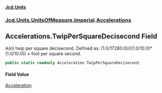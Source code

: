 #### [Jcd.Units](index.md 'index')
### [Jcd.Units.UnitsOfMeasure.Imperial](Jcd.Units.UnitsOfMeasure.Imperial.md 'Jcd.Units.UnitsOfMeasure.Imperial').[Accelerations](Accelerations.md 'Jcd.Units.UnitsOfMeasure.Imperial.Accelerations')

## Accelerations.TwipPerSquareDecisecond Field

A(n) twip per square decisecond. Defined as: (1.0/17280.0)/((1.0/10.0)*(1.0/10.0)) × foot per square second.

```csharp
public static readonly Acceleration TwipPerSquareDecisecond;
```

#### Field Value
[Acceleration](Acceleration.md 'Jcd.Units.UnitTypes.Acceleration')